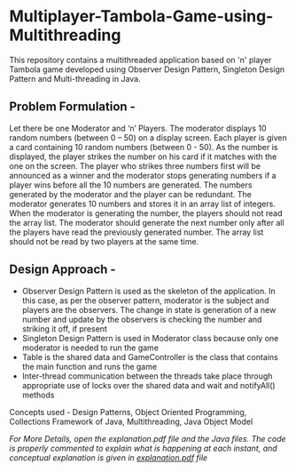 # Multiplayer-Tambola-Game-using-Multithreading
This repository contains a multithreaded application based on 'n' player Tambola game developed using Observer Design Pattern, Singleton Design Pattern and Multi-threading in Java.

## Problem Formulation - 

Let there be one Moderator and ‘n’ Players. The moderator displays 10 random numbers (between 0 – 50) on a display screen. Each player is given a card containing 10 random numbers (between 0 - 50). As the number is displayed, the player strikes the number on his card if it matches with the one on the screen. The player who strikes three numbers first will be announced as a winner and the moderator stops generating numbers if a player wins before all the 10 numbers are generated. The numbers generated by the moderator and the player can be redundant.
The moderator generates 10 numbers and stores it in an array list of integers. When the moderator is generating the number, the players should not read the array list. The moderator should generate the next number only after all the players have read the previously generated number. The array list should not be read by two players at the same time.

## Design Approach -

- Observer Design Pattern is used as the skeleton of the application. In this case, as per the observer pattern, moderator is the subject and players are the observers. The change in state is generation of a new number and update by the observers is checking the number and striking it off, if present 
- Singleton Design Pattern is used in Moderator class because only one moderator is needed to run the game
- Table is the shared data and GameController is the class that contains the main function and runs the game
- Inter-thread communication between the threads take place through appropriate use of locks over the shared data and wait and notifyAll() methods

Concepts used - Design Patterns, Object Oriented Programming, Collections Framework of Java, Multithreading, Java Object Model

*For More Details, open the explanation.pdf file and the Java files. The code is properly commented to explain what is happening at each instant, and conceptual explanation is given in [explanation.pdf](https://github.com/neelabhsinha/Multiplayer-Tambola-Game-using-Multithreading/blob/master/explanation.pdf) file*
